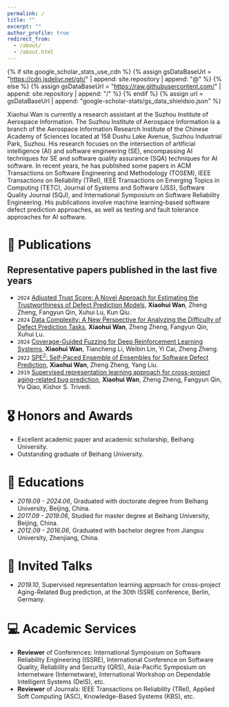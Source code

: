 ```yaml
---
permalink: /
title: ""
excerpt: ""
author_profile: true
redirect_from: 
  - /about/
  - /about.html
---
```


{% if site.google_scholar_stats_use_cdn %}
{% assign gsDataBaseUrl = "https://cdn.jsdelivr.net/gh/" | append: site.repository | append: "@" %}
{% else %}
{% assign gsDataBaseUrl = "https://raw.githubusercontent.com/" | append: site.repository | append: "/" %}
{% endif %}
{% assign url = gsDataBaseUrl | append: "google-scholar-stats/gs_data_shieldsio.json" %}

<span class='anchor' id='about-me'></span>

Xiaohui Wan is currently a research assistant at the Suzhou Institute of Aerospace Information. The Suzhou Institute of Aerospace Information is a branch of the Aerospace Information Research Institute of the Chinese Academy of Sciences located at 158 Dushu Lake Avenue, Suzhou Industrial Park, Suzhou. His research focuses on the intersection of artificial intelligence (AI) and software engineering (SE), encompassing AI techniques for SE and software quality assurance (SQA) techniques for AI software. In recent years, he has published some papers in ACM Transactions on Software Engineering and Methodology (TOSEM), IEEE Transactions on Reliability (TRel), IEEE Transactions on Emerging Topics in Computing (TETC), Journal of Systems and Software (JSS), Software Quality Journal (SQJ), and International Symposium on Software Reliability Engineering. His publications involve machine learning-based software defect prediction approaches, as well as testing and fault tolerance approaches for AI software. 


# 📝 Publications 
## Representative papers published in the last five years
- ``2024`` [Adjusted Trust Score: A Novel Approach for Estimating the Trustworthiness of Defect Prediction Models](https://ieeexplore.ieee.org/abstract/document/10527380), **Xiaohui Wan**, Zheng Zheng, Fangyun Qin, Xuhui Lu, Kun Qiu.
- ``2024`` [Data Complexity: A New Perspective for Analyzing the Difficulty of Defect Prediction Tasks](https://dl.acm.org/doi/abs/10.1145/3649596), **Xiaohui Wan**, Zheng Zheng, Fangyun Qin, Xuhui Lu.
- ``2024`` [Coverage-Guided Fuzzing for Deep Reinforcement Learning Systems](https://www.sciencedirect.com/science/article/abs/pii/S0164121224000062), **Xiaohui Wan**, Tiancheng Li,  Weibin Lin, Yi Cai, Zheng Zheng.
- ``2022`` [SPE$^{2}$: Self-Paced Ensemble of Ensembles for Software Defect Prediction](https://ieeexplore.ieee.org/abstract/document/9736191), **Xiaohui Wan**, Zheng Zheng, Yang Liu.
- ``2019`` [Supervised representation learning approach for cross-project aging-related bug prediction](https://ieeexplore.ieee.org/abstract/document/8987459), **Xiaohui Wan**, Zheng Zheng, Fangyun Qin, Yu Qiao, Kishor S. Trivedi.

# 🎖 Honors and Awards
- Excellent academic paper and academic scholarship, Beihang University.
- Outstanding graduate of Beihang University.

# 📖 Educations
- *2019.09 - 2024.06*, Graduated with doctorate degree from Beihang University, Beijing, China. 
- *2017.09 - 2019.06*, Studied for master degree at Beihang University, Beijing, China.
- *2012.09 - 2016.06*, Graduated with bachelor degree from Jiangsu University, Zhenjiang, China. 

# 💬 Invited Talks
- *2019.10*, Supervised representation learning approach for cross-project Aging-Related Bug prediction, at the 30th ISSRE conference, Berlin, Germany. 

# 💻 Academic Services
- **Reviewer** of Conferences: International Symposium on Software Reliability Engineering (ISSRE), International Conference on Software Quality, Reliability and Security (QRS), Asia-Pacific Symposium on Internetware (Internetware), International Workshop on Dependable Intelligent Systems (DeIS), etc.
- **Reviewer** of Journals: IEEE Transactions on Reliability (TRel), Applied Soft Computing (ASC), Knowledge-Based Systems (KBS), etc.
